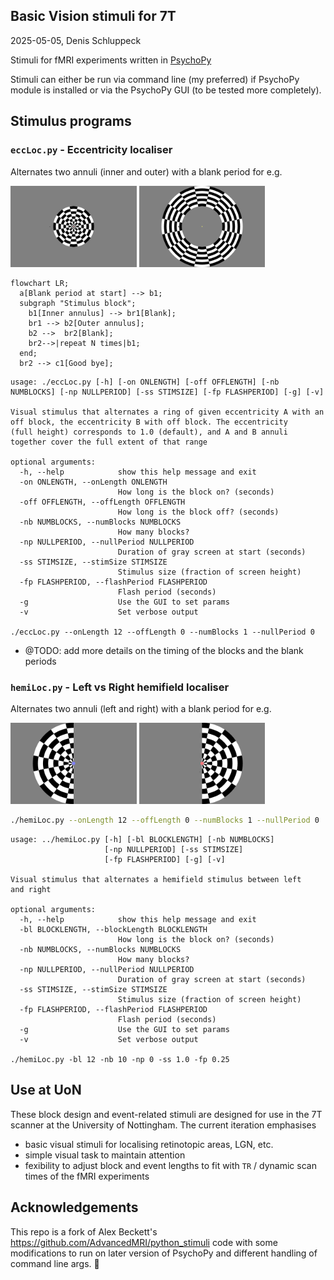 ## Basic Vision stimuli for 7T

2025-05-05, Denis Schluppeck

Stimuli for fMRI experiments written in [PsychoPy](https://www.psychopy.org/download.html)

Stimuli can either be run via command line (my preferred) if PsychoPy module is installed or via the PsychoPy GUI (to be tested more completely).

## Stimulus programs

### `eccLoc.py` - Eccentricity localiser

Alternates two annuli (inner and outer) with a blank period for e.g. 

<img width="40%" src="./images/ecc-loc-01.png"/>
<img width="40%" src="./images/ecc-loc-02.png"/>


```mermaid
flowchart LR;
  a[Blank period at start] --> b1;
  subgraph "Stimulus block";
    b1[Inner annulus] --> br1[Blank]; 
    br1 --> b2[Outer annulus];
    b2 -->  br2[Blank];
    br2-->|repeat N times|b1;
  end;
  br2 --> c1[Good bye];
```

```text
usage: ./eccLoc.py [-h] [-on ONLENGTH] [-off OFFLENGTH] [-nb NUMBLOCKS] [-np NULLPERIOD] [-ss STIMSIZE] [-fp FLASHPERIOD] [-g] [-v]

Visual stimulus that alternates a ring of given eccentricity A with an off block, the eccentricity B with off block. The eccentricity
(full height) corresponds to 1.0 (default), and A and B annuli together cover the full extent of that range

optional arguments:
  -h, --help            show this help message and exit
  -on ONLENGTH, --onLength ONLENGTH
                        How long is the block on? (seconds)
  -off OFFLENGTH, --offLength OFFLENGTH
                        How long is the block off? (seconds)
  -nb NUMBLOCKS, --numBlocks NUMBLOCKS
                        How many blocks?
  -np NULLPERIOD, --nullPeriod NULLPERIOD
                        Duration of gray screen at start (seconds)
  -ss STIMSIZE, --stimSize STIMSIZE
                        Stimulus size (fraction of screen height)
  -fp FLASHPERIOD, --flashPeriod FLASHPERIOD
                        Flash period (seconds)
  -g                    Use the GUI to set params
  -v                    Set verbose output

./eccLoc.py --onLength 12 --offLength 0 --numBlocks 1 --nullPeriod 0
```

- @TODO: add more details on the timing of the blocks and the blank periods

### `hemiLoc.py` - Left vs Right hemifield localiser

Alternates two annuli (left and right) with a blank period for e.g.

<img width="40%" src="./images/hemi-loc-01.png"/>
<img width="40%" src="./images/hemi-loc-02.png"/>

```bash
./hemiLoc.py --onLength 12 --offLength 0 --numBlocks 1 --nullPeriod 0
```

```text
usage: ../hemiLoc.py [-h] [-bl BLOCKLENGTH] [-nb NUMBLOCKS]
                     [-np NULLPERIOD] [-ss STIMSIZE]
                     [-fp FLASHPERIOD] [-g] [-v]

Visual stimulus that alternates a hemifield stimulus between left
and right

optional arguments:
  -h, --help            show this help message and exit
  -bl BLOCKLENGTH, --blockLength BLOCKLENGTH
                        How long is the block on? (seconds)
  -nb NUMBLOCKS, --numBlocks NUMBLOCKS
                        How many blocks?
  -np NULLPERIOD, --nullPeriod NULLPERIOD
                        Duration of gray screen at start (seconds)
  -ss STIMSIZE, --stimSize STIMSIZE
                        Stimulus size (fraction of screen height)
  -fp FLASHPERIOD, --flashPeriod FLASHPERIOD
                        Flash period (seconds)
  -g                    Use the GUI to set params
  -v                    Set verbose output

./hemiLoc.py -bl 12 -nb 10 -np 0 -ss 1.0 -fp 0.25
```

## Use at UoN

These block design and event-related stimuli are designed for use in the 7T scanner at the University of Nottingham. The current iteration emphasises 
- basic visual stimuli for localising retinotopic areas, LGN, etc.
- simple visual task to maintain attention
- fexibility to adjust block and event lengths to fit with `TR` / dynamic scan times of the fMRI experiments




## Acknowledgements

This repo is a fork of Alex Beckett's <https://github.com/AdvancedMRI/python_stimuli> code with some modifications to run on later version of PsychoPy and different handling of command line args. 🙏
